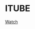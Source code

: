 # ITUBE

<!-- Place this tag where you want the button to render. -->
<a class="github-button" href="https://github.com/ntkme/github-buttons/subscription" data-color-scheme="no-preference: dark; light: dark; dark: dark;" data-size="large" data-show-count="true" aria-label="Watch ntkme/github-buttons on GitHub">Watch</a>
